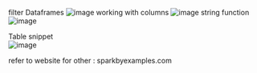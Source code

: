 filter Dataframes
![image](https://github.com/user-attachments/assets/116a3b15-95d9-4188-9743-df92992910b5)
working with columns
![image](https://github.com/user-attachments/assets/0d82ebfb-0ae9-4123-95f3-9d4b8d46cb2c)
string function
![image](https://github.com/user-attachments/assets/2abbcdd4-8a2e-4a05-8fad-3499b588d433)

Table snippet  
![image](https://github.com/user-attachments/assets/63f88dae-56f9-4096-b9c9-e5190e7e6ddb)

refer to website for other : sparkbyexamples.com
